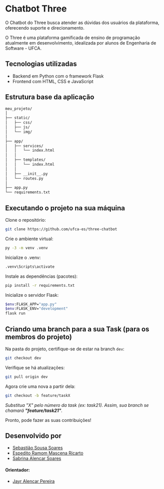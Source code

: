 # Chatbot Three

O Chatbot do Three busca atender as dúvidas dos usuários da plataforma, oferecendo suporte e direcionamento.

O Three é uma plataforma gamificada de ensino de programação atualmente em desenvolvimento, idealizada por alunos de Engenharia de Software - UFCA.

## Tecnologias utilizadas
- Backend em Python com o framework Flask
- Frontend com HTML, CSS e JavaScript

## Estrutura base da aplicação
```bash
meu_projeto/
│
├── static/
│   ├── css/
│   ├── js/
│   └── img/
│
├── app/
│   ├── services/
│   │   └── index.html
│   │
│   ├── templates/
│   │   └── index.html
│   │
│   ├── __init__.py
│   └── routes.py
│
├── app.py
└── requirements.txt
```

## Executando o projeto na sua máquina

Clone o repositório:
```bash
git clone https://github.com/ufca-es/three-chatbot
```

Crie o ambiente virtual:
```bash
py -3 -m venv .venv
```

Inicialize o .venv:
```bash
.venv\Scripts\activate
```

Instale as dependências (pacotes):
```bash
pip install -r requirements.txt
```

Inicialize o servidor Flask:
```bash
$env:FLASK_APP="app.py"
$env:FLASK_ENV="development"
flask run
```

## Criando uma branch para a sua Task (para os membros do projeto)

Na pasta do projeto, certifique-se de estar na branch `dev`:
```bash
git checkout dev
```

Verifique se há atualizações:
```bash
git pull origin dev
```

Agora crie uma nova a partir dela:
```bash
git checkout -b feature/taskX
```

_Substitua "X" pelo número da task (ex: task21). Assim, sua branch se chamará **"feature/task21"**._

Pronto, pode fazer as suas contribuições!

## Desenvolvido por
- [Sebastião Sousa Soares](https://github.com/SebastiaoSoares)
- [Espedito Ramom Mascena Ricarto](https://github.com/RamomRicarto)
- [Sabrina Alencar Soares](https://github.com/sabrinaalencaar)

#### Orientador:
- [Jayr Alencar Pereira](https://github.com/jayralencar)
